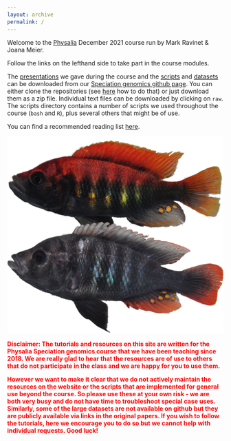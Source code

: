 ```yaml
---
layout: archive
permalink: /
---
```


Welcome to the [Physalia](https://www.physalia-courses.org/) December 2021 course run by Mark Ravinet & Joana Meier.

Follow the links on the lefthand side to take part in the course modules.

The [presentations](https://github.com/speciationgenomics/presentations) we gave during the course and the [scripts](https://github.com/speciationgenomics/scripts) and [datasets](https://github.com/speciationgenomics/data) can be downloaded from our [Speciation genomics github page](https://github.com/speciationgenomics). You can either clone the repositories (see [here](https://speciationgenomics.github.io/going_further_unix/) how to do that) or just download them as a zip file. Individual text files can be downloaded by clicking on `raw`. The scripts directory contains a number of scripts we used throughout the course (`bash` and `R`), plus several others that might be of use.

You can find a recommended reading list [here](https://speciationgenomics.github.io/reading_list/).

![](/images/other/pundamilia.png)

<span style="color:red"> <b>Disclaimer:
The tutorials and resources on this site are written for the Physalia Speciation genomics course that we have been teaching since 2018. We are really glad to hear that the resources are of use to others that do not participate in the class and we are happy for you to use them.
</span>

<span style="color:red">
However we want to make it clear that we do not actively maintain the resources on the website or the scripts that are implemented for general use beyond the course. So please use these at your own risk - we are both very busy and do not have time to troubleshoot special case uses. Similarly, some of the large datasets are not available on github but they are publicly available via links in the original papers. If you wish to follow the tutorials, here we encourage you to do so but we cannot help with individual requests. Good luck! </b> </span>
